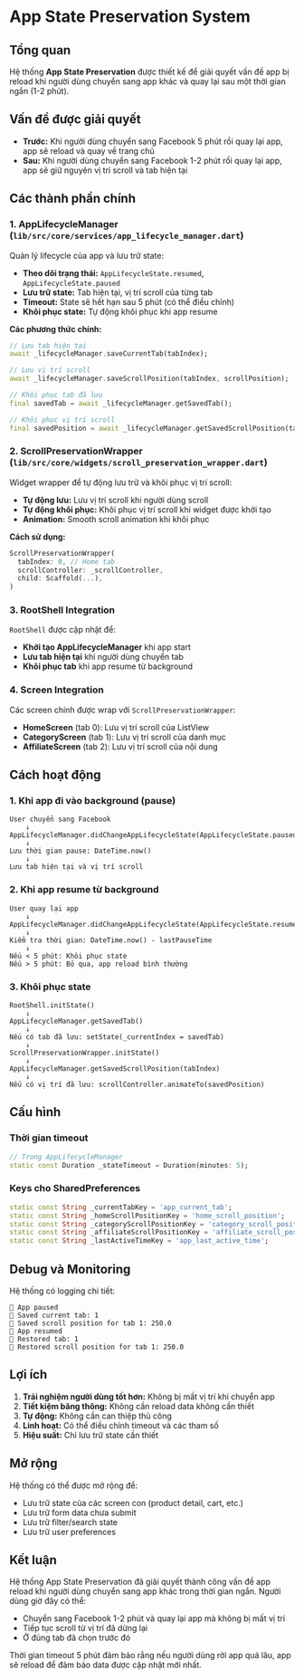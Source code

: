 # App State Preservation System

## Tổng quan

Hệ thống **App State Preservation** được thiết kế để giải quyết vấn đề app bị reload khi người dùng chuyển sang app khác và quay lại sau một thời gian ngắn (1-2 phút).

## Vấn đề được giải quyết

- **Trước:** Khi người dùng chuyển sang Facebook 5 phút rồi quay lại app, app sẽ reload và quay về trang chủ
- **Sau:** Khi người dùng chuyển sang Facebook 1-2 phút rồi quay lại app, app sẽ giữ nguyên vị trí scroll và tab hiện tại

## Các thành phần chính

### 1. AppLifecycleManager (`lib/src/core/services/app_lifecycle_manager.dart`)

Quản lý lifecycle của app và lưu trữ state:

- **Theo dõi trạng thái:** `AppLifecycleState.resumed`, `AppLifecycleState.paused`
- **Lưu trữ state:** Tab hiện tại, vị trí scroll của từng tab
- **Timeout:** State sẽ hết hạn sau 5 phút (có thể điều chỉnh)
- **Khôi phục state:** Tự động khôi phục khi app resume

**Các phương thức chính:**
```dart
// Lưu tab hiện tại
await _lifecycleManager.saveCurrentTab(tabIndex);

// Lưu vị trí scroll
await _lifecycleManager.saveScrollPosition(tabIndex, scrollPosition);

// Khôi phục tab đã lưu
final savedTab = await _lifecycleManager.getSavedTab();

// Khôi phục vị trí scroll
final savedPosition = await _lifecycleManager.getSavedScrollPosition(tabIndex);
```

### 2. ScrollPreservationWrapper (`lib/src/core/widgets/scroll_preservation_wrapper.dart`)

Widget wrapper để tự động lưu trữ và khôi phục vị trí scroll:

- **Tự động lưu:** Lưu vị trí scroll khi người dùng scroll
- **Tự động khôi phục:** Khôi phục vị trí scroll khi widget được khởi tạo
- **Animation:** Smooth scroll animation khi khôi phục

**Cách sử dụng:**
```dart
ScrollPreservationWrapper(
  tabIndex: 0, // Home tab
  scrollController: _scrollController,
  child: Scaffold(...),
)
```

### 3. RootShell Integration

`RootShell` được cập nhật để:

- **Khởi tạo AppLifecycleManager** khi app start
- **Lưu tab hiện tại** khi người dùng chuyển tab
- **Khôi phục tab** khi app resume từ background

### 4. Screen Integration

Các screen chính được wrap với `ScrollPreservationWrapper`:

- **HomeScreen** (tab 0): Lưu vị trí scroll của ListView
- **CategoryScreen** (tab 1): Lưu vị trí scroll của danh mục
- **AffiliateScreen** (tab 2): Lưu vị trí scroll của nội dung

## Cách hoạt động

### 1. Khi app đi vào background (pause)
```
User chuyển sang Facebook
    ↓
AppLifecycleManager.didChangeAppLifecycleState(AppLifecycleState.paused)
    ↓
Lưu thời gian pause: DateTime.now()
    ↓
Lưu tab hiện tại và vị trí scroll
```

### 2. Khi app resume từ background
```
User quay lại app
    ↓
AppLifecycleManager.didChangeAppLifecycleState(AppLifecycleState.resumed)
    ↓
Kiểm tra thời gian: DateTime.now() - lastPauseTime
    ↓
Nếu < 5 phút: Khôi phục state
Nếu > 5 phút: Bỏ qua, app reload bình thường
```

### 3. Khôi phục state
```
RootShell.initState()
    ↓
AppLifecycleManager.getSavedTab()
    ↓
Nếu có tab đã lưu: setState(_currentIndex = savedTab)
    ↓
ScrollPreservationWrapper.initState()
    ↓
AppLifecycleManager.getSavedScrollPosition(tabIndex)
    ↓
Nếu có vị trí đã lưu: scrollController.animateTo(savedPosition)
```

## Cấu hình

### Thời gian timeout
```dart
// Trong AppLifecycleManager
static const Duration _stateTimeout = Duration(minutes: 5);
```

### Keys cho SharedPreferences
```dart
static const String _currentTabKey = 'app_current_tab';
static const String _homeScrollPositionKey = 'home_scroll_position';
static const String _categoryScrollPositionKey = 'category_scroll_position';
static const String _affiliateScrollPositionKey = 'affiliate_scroll_position';
static const String _lastActiveTimeKey = 'app_last_active_time';
```

## Debug và Monitoring

Hệ thống có logging chi tiết:

```
📱 App paused
💾 Saved current tab: 1
💾 Saved scroll position for tab 1: 250.0
📱 App resumed
📂 Restored tab: 1
📂 Restored scroll position for tab 1: 250.0
```

## Lợi ích

1. **Trải nghiệm người dùng tốt hơn:** Không bị mất vị trí khi chuyển app
2. **Tiết kiệm băng thông:** Không cần reload data không cần thiết
3. **Tự động:** Không cần can thiệp thủ công
4. **Linh hoạt:** Có thể điều chỉnh timeout và các tham số
5. **Hiệu suất:** Chỉ lưu trữ state cần thiết

## Mở rộng

Hệ thống có thể được mở rộng để:

- Lưu trữ state của các screen con (product detail, cart, etc.)
- Lưu trữ form data chưa submit
- Lưu trữ filter/search state
- Lưu trữ user preferences

## Kết luận

Hệ thống App State Preservation đã giải quyết thành công vấn đề app reload khi người dùng chuyển sang app khác trong thời gian ngắn. Người dùng giờ đây có thể:

- Chuyển sang Facebook 1-2 phút và quay lại app mà không bị mất vị trí
- Tiếp tục scroll từ vị trí đã dừng lại
- Ở đúng tab đã chọn trước đó

Thời gian timeout 5 phút đảm bảo rằng nếu người dùng rời app quá lâu, app sẽ reload để đảm bảo data được cập nhật mới nhất.
